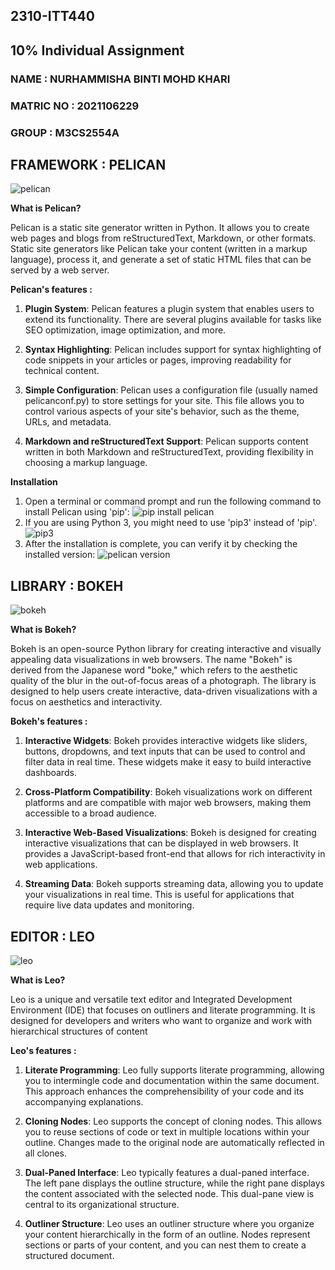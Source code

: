 ## 2310-ITT440
## 10% Individual Assignment
### NAME : NURHAMMISHA BINTI MOHD KHARI
### MATRIC NO : 2021106229
### GROUP : M3CS2554A

## FRAMEWORK : PELICAN
![pelican](https://github.com/addff/2310-ITT440/assets/149034575/f82c880b-f979-4dcd-8832-7b24df6b5a51)

**What is Pelican?**

Pelican is a static site generator written in Python. It allows you to create web pages and blogs from reStructuredText, Markdown, or other formats. Static site generators like Pelican take your content (written in a markup language), process it, and generate a set of static HTML files that can be served by a web server.

**Pelican's features :**

1. **Plugin System**: Pelican features a plugin system that enables users to extend its functionality. There are several plugins available for tasks like SEO optimization, image optimization, and more.
   
2. **Syntax Highlighting**: Pelican includes support for syntax highlighting of code snippets in your articles or pages, improving readability for technical content.
   
3. **Simple Configuration**: Pelican uses a configuration file (usually named pelicanconf.py) to store settings for your site. This file allows you to control various aspects of your site's behavior, such as the theme, URLs, and metadata.
   
4. **Markdown and reStructuredText Support**: Pelican supports content written in both Markdown and reStructuredText, providing flexibility in choosing a markup language.

**Installation**
1. Open a terminal or command prompt and run the following command to install Pelican using 'pip':
 ![pip install pelican](https://github.com/addff/2310-ITT440/assets/149034575/34520c50-3414-48dc-bdac-b1ceb66b08a3)
2. If you are using Python 3, you might need to use 'pip3' instead of 'pip'.
![pip3](https://github.com/addff/2310-ITT440/assets/149034575/e3957b17-a91f-4d39-b2e2-2c04fc795e88)
3. After the installation is complete, you can verify it by checking the installed version:
![pelican version](https://github.com/addff/2310-ITT440/assets/149034575/a9ab1a60-8250-4996-9935-54b18e92b277)

   
## LIBRARY : BOKEH
![bokeh](https://github.com/addff/2310-ITT440/assets/149034575/f2358a42-da84-4290-b799-91585eb58a57)

**What is Bokeh?**

Bokeh is an open-source Python library for creating interactive and visually appealing data visualizations in web browsers. The name "Bokeh" is derived from the Japanese word "boke," which refers to the aesthetic quality of the blur in the out-of-focus areas of a photograph. The library is designed to help users create interactive, data-driven visualizations with a focus on aesthetics and interactivity.

**Bokeh's features :**

1. **Interactive Widgets**: Bokeh provides interactive widgets like sliders, buttons, dropdowns, and text inputs that can be used to control and filter data in real time. These widgets make it easy to build interactive dashboards.

2. **Cross-Platform Compatibility**: Bokeh visualizations work on different platforms and are compatible with major web browsers, making them accessible to a broad audience.

3. **Interactive Web-Based Visualizations**: Bokeh is designed for creating interactive visualizations that can be displayed in web browsers. It provides a JavaScript-based front-end that allows for rich interactivity in web applications.

4. **Streaming Data**: Bokeh supports streaming data, allowing you to update your visualizations in real time. This is useful for applications that require live data updates and monitoring.

## EDITOR : LEO
![leo](https://github.com/addff/2310-ITT440/assets/149034575/082062e9-881b-498a-8efc-cb6ff6dfcac0)

**What is Leo?**

Leo is a unique and versatile text editor and Integrated Development Environment (IDE) that focuses on outliners and literate programming. It is designed for developers and writers who want to organize and work with hierarchical structures of content

**Leo's features :**

1. **Literate Programming**: Leo fully supports literate programming, allowing you to intermingle code and documentation within the same document. This approach enhances the comprehensibility of your code and its accompanying explanations.

2. **Cloning Nodes**: Leo supports the concept of cloning nodes. This allows you to reuse sections of code or text in multiple locations within your outline. Changes made to the original node are automatically reflected in all clones.

3. **Dual-Paned Interface**: Leo typically features a dual-paned interface. The left pane displays the outline structure, while the right pane displays the content associated with the selected node. This dual-pane view is central to its organizational structure.

4. **Outliner Structure**: Leo uses an outliner structure where you organize your content hierarchically in the form of an outline. Nodes represent sections or parts of your content, and you can nest them to create a structured document.









